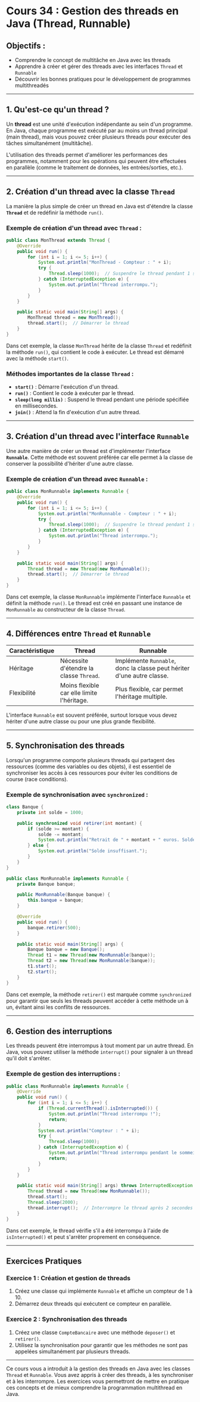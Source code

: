 
# Cours 34 : Gestion des threads en Java (Thread, Runnable)

## Objectifs :
- Comprendre le concept de multitâche en Java avec les threads
- Apprendre à créer et gérer des threads avec les interfaces `Thread` et `Runnable`
- Découvrir les bonnes pratiques pour le développement de programmes multithreadés

---

## 1. Qu'est-ce qu'un thread ?
Un **thread** est une unité d'exécution indépendante au sein d'un programme. En Java, chaque programme est exécuté par au moins un thread principal (main thread), mais vous pouvez créer plusieurs threads pour exécuter des tâches simultanément (multitâche).

L'utilisation des threads permet d'améliorer les performances des programmes, notamment pour les opérations qui peuvent être effectuées en parallèle (comme le traitement de données, les entrées/sorties, etc.).

---

## 2. Création d'un thread avec la classe `Thread`
La manière la plus simple de créer un thread en Java est d'étendre la classe **`Thread`** et de redéfinir la méthode `run()`.

### Exemple de création d'un thread avec `Thread` :
```java
public class MonThread extends Thread {
    @Override
    public void run() {
        for (int i = 1; i <= 5; i++) {
            System.out.println("MonThread - Compteur : " + i);
            try {
                Thread.sleep(1000);  // Suspendre le thread pendant 1 seconde
            } catch (InterruptedException e) {
                System.out.println("Thread interrompu.");
            }
        }
    }

    public static void main(String[] args) {
        MonThread thread = new MonThread();
        thread.start();  // Démarrer le thread
    }
}
```

Dans cet exemple, la classe `MonThread` hérite de la classe `Thread` et redéfinit la méthode `run()`, qui contient le code à exécuter. Le thread est démarré avec la méthode `start()`.

### Méthodes importantes de la classe `Thread` :
- **`start()`** : Démarre l'exécution d'un thread.
- **`run()`** : Contient le code à exécuter par le thread.
- **`sleep(long millis)`** : Suspend le thread pendant une période spécifiée en millisecondes.
- **`join()`** : Attend la fin d'exécution d'un autre thread.

---

## 3. Création d'un thread avec l'interface `Runnable`
Une autre manière de créer un thread est d'implémenter l'interface **`Runnable`**. Cette méthode est souvent préférée car elle permet à la classe de conserver la possibilité d'hériter d'une autre classe.

### Exemple de création d'un thread avec `Runnable` :
```java
public class MonRunnable implements Runnable {
    @Override
    public void run() {
        for (int i = 1; i <= 5; i++) {
            System.out.println("MonRunnable - Compteur : " + i);
            try {
                Thread.sleep(1000);  // Suspendre le thread pendant 1 seconde
            } catch (InterruptedException e) {
                System.out.println("Thread interrompu.");
            }
        }
    }

    public static void main(String[] args) {
        Thread thread = new Thread(new MonRunnable());
        thread.start();  // Démarrer le thread
    }
}
```

Dans cet exemple, la classe `MonRunnable` implémente l'interface `Runnable` et définit la méthode `run()`. Le thread est créé en passant une instance de `MonRunnable` au constructeur de la classe `Thread`.

---

## 4. Différences entre `Thread` et `Runnable`

| **Caractéristique**       | **Thread**                               | **Runnable**                             |
|---------------------------|------------------------------------------|------------------------------------------|
| Héritage                  | Nécessite d'étendre la classe `Thread`.  | Implémente `Runnable`, donc la classe peut hériter d'une autre classe. |
| Flexibilité               | Moins flexible car elle limite l'héritage. | Plus flexible, car permet l'héritage multiple. |

L'interface `Runnable` est souvent préférée, surtout lorsque vous devez hériter d'une autre classe ou pour une plus grande flexibilité.

---

## 5. Synchronisation des threads
Lorsqu'un programme comporte plusieurs threads qui partagent des ressources (comme des variables ou des objets), il est essentiel de synchroniser les accès à ces ressources pour éviter les conditions de course (race conditions).

### Exemple de synchronisation avec `synchronized` :
```java
class Banque {
    private int solde = 1000;

    public synchronized void retirer(int montant) {
        if (solde >= montant) {
            solde -= montant;
            System.out.println("Retrait de " + montant + " euros. Solde restant : " + solde);
        } else {
            System.out.println("Solde insuffisant.");
        }
    }
}

public class MonRunnable implements Runnable {
    private Banque banque;

    public MonRunnable(Banque banque) {
        this.banque = banque;
    }

    @Override
    public void run() {
        banque.retirer(500);
    }

    public static void main(String[] args) {
        Banque banque = new Banque();
        Thread t1 = new Thread(new MonRunnable(banque));
        Thread t2 = new Thread(new MonRunnable(banque));
        t1.start();
        t2.start();
    }
}
```

Dans cet exemple, la méthode `retirer()` est marquée comme `synchronized` pour garantir que seuls les threads peuvent accéder à cette méthode un à un, évitant ainsi les conflits de ressources.

---

## 6. Gestion des interruptions
Les threads peuvent être interrompus à tout moment par un autre thread. En Java, vous pouvez utiliser la méthode `interrupt()` pour signaler à un thread qu'il doit s'arrêter.

### Exemple de gestion des interruptions :
```java
public class MonRunnable implements Runnable {
    @Override
    public void run() {
        for (int i = 1; i <= 5; i++) {
            if (Thread.currentThread().isInterrupted()) {
                System.out.println("Thread interrompu !");
                return;
            }
            System.out.println("Compteur : " + i);
            try {
                Thread.sleep(1000);
            } catch (InterruptedException e) {
                System.out.println("Thread interrompu pendant le sommeil.");
                return;
            }
        }
    }

    public static void main(String[] args) throws InterruptedException {
        Thread thread = new Thread(new MonRunnable());
        thread.start();
        Thread.sleep(2000);
        thread.interrupt();  // Interrompre le thread après 2 secondes
    }
}
```

Dans cet exemple, le thread vérifie s'il a été interrompu à l'aide de `isInterrupted()` et peut s'arrêter proprement en conséquence.

---

## Exercices Pratiques

### Exercice 1 : Création et gestion de threads
1. Créez une classe qui implémente `Runnable` et affiche un compteur de 1 à 10.
2. Démarrez deux threads qui exécutent ce compteur en parallèle.

### Exercice 2 : Synchronisation des threads
1. Créez une classe `CompteBancaire` avec une méthode `deposer()` et `retirer()`.
2. Utilisez la synchronisation pour garantir que les méthodes ne sont pas appelées simultanément par plusieurs threads.

---

Ce cours vous a introduit à la gestion des threads en Java avec les classes `Thread` et `Runnable`. Vous avez appris à créer des threads, à les synchroniser et à les interrompre. Les exercices vous permettront de mettre en pratique ces concepts et de mieux comprendre la programmation multithread en Java.
